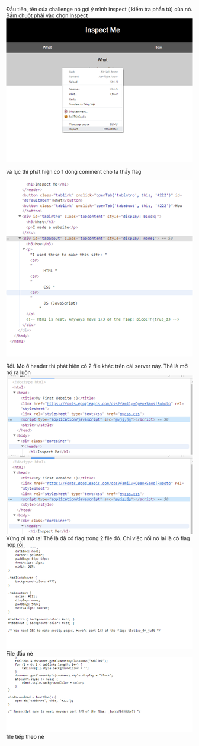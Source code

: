 Đầu tiên, tên của challenge nó gợi ý mình inspect ( kiểm tra phần tử) của nó. Bấm chuột phải vào chọn Inspect 
![](Insp3ct0r-1.png)

và lục thì phát hiện có 1 dòng comment cho ta thấy flag

![](Insp3ct0r-2.png)

Rồi. Mò ở header thì phát hiện có 2 file khác trên cái server này. Thế là mở nó ra luôn
![](Insp3ct0r-3.png)
![](Insp3ct0r-3.png)
Vừng ơi mở ra! Thế là đã có flag trong 2 file đó. Chỉ việc nối nó lại là có flag nộp rồi
![](Insp3ct0r-4.png)
File đầu nè
![](Insp3ct0r-5.png)
file tiếp theo nè
